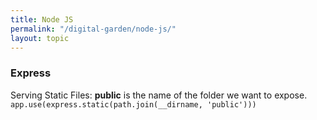 ```yaml
---
title: Node JS
permalink: "/digital-garden/node-js/"
layout: topic
---
```


### Express
Serving Static Files:
**public** is the name of the folder we want to expose.
`app.use(express.static(path.join(__dirname, 'public')))`
